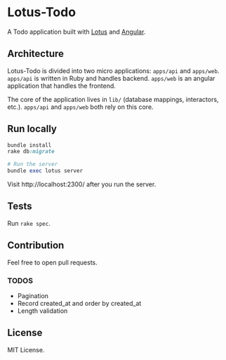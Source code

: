 # Lotus-Todo

A Todo application built with [Lotus](https://github.com/lotus/lotus) and [Angular](https://github.com/angular/angular.js).

## Architecture

Lotus-Todo is divided into two micro applications: `apps/api` and `apps/web`. `apps/api` is written in Ruby and handles backend. `apps/web` is an angular application that handles the frontend.

The core of the application lives in `lib/` (database mappings, interactors, etc.). `apps/api` and `apps/web` both rely on this core.

## Run locally

```ruby
bundle install
rake db:migrate

# Run the server
bundle exec lotus server
```

Visit http://localhost:2300/ after you run the server.

## Tests

Run `rake spec`.

## Contribution

Feel free to open pull requests.

### TODOS

* Pagination
* Record created_at and order by created_at
* Length validation

## License

MIT License.
